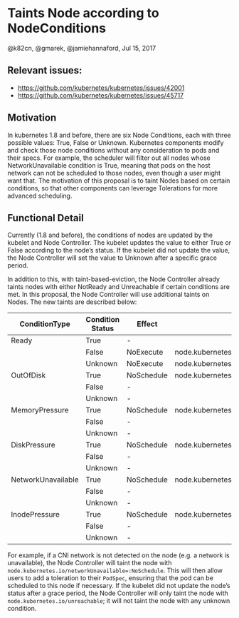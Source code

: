 # Taints Node according to NodeConditions

@k82cn, @gmarek, @jamiehannaford,  Jul 15, 2017

## Relevant issues:

* https://github.com/kubernetes/kubernetes/issues/42001
* https://github.com/kubernetes/kubernetes/issues/45717

## Motivation
In kubernetes 1.8 and before, there are six Node Conditions, each with three possible values: True, False or Unknown. Kubernetes components modify and check those node conditions without any consideration to pods and their specs. For example, the scheduler will filter out all nodes whose NetworkUnavailable condition is True, meaning that pods on the host network can not be scheduled to those nodes, even though a user might want that.  The motivation of this proposal is to taint Nodes based on certain conditions, so that other components can leverage Tolerations for more advanced scheduling.

## Functional Detail
Currently (1.8 and before), the conditions of nodes are updated by the kubelet and Node Controller. The kubelet updates the value to either True or False according to the node’s status. If the kubelet did not update the value, the Node Controller will set the value to Unknown after a specific grace period.

In addition to this, with taint-based-eviction, the Node Controller already taints nodes with either NotReady and Unreachable if certain conditions are met. In this proposal, the Node Controller will use additional taints on Nodes. The new taints are described below:

| ConditionType      | Condition Status   |Effect        | Key      |
| ------------------ | ------------------ | ------------ | -------- |
|Ready               |True                | -            | |
|                    |False               | NoExecute    | node.kubernetes.io/notReady           |
|                    |Unknown             | NoExecute    | node.kubernetes.io/unreachable        |
|OutOfDisk           |True                | NoSchedule   | node.kubernetes.io/outOfDisk          |
|                    |False               | -            | |
|                    |Unknown             | -            | |
|MemoryPressure      |True                | NoSchedule   | node.kubernetes.io/memoryPressure     |
|                    |False               | -            | |
|                    |Unknown             | -            | |
|DiskPressure        |True                | NoSchedule   | node.kubernetes.io/diskPressure       |
|                    |False               | -            | |
|                    |Unknown             | -            | |
|NetworkUnavailable  |True                | NoSchedule   | node.kubernetes.io/networkUnavailable |
|                    |False               | -            | |
|                    |Unknown             | -            | |
|InodePressure       |True                | NoSchedule   | node.kubernetes.io/inodePressure      |
|                    |False               | -            | |
|                    |Unknown             | -            | |

For example, if a CNI network is not detected on the node (e.g. a network is unavailable), the Node Controller will taint the node with `node.kubernetes.io/networkUnavailable=:NoSchedule`. This will then allow users to add a toleration to their `PodSpec`, ensuring that the pod can be scheduled to this node if necessary. If the kubelet did not update the node’s status after a grace period, the Node Controller will only taint the node with `node.kubernetes.io/unreachable`; it will not taint the node with any unknown condition.

